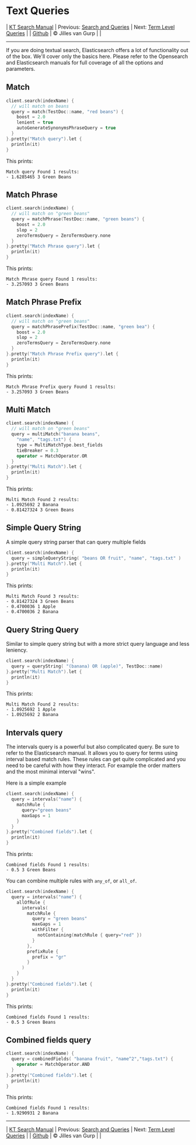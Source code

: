 # Text Queries 

| [KT Search Manual](README.md) | Previous: [Search and Queries](Search.md) | Next: [Term Level Queries](TermLevelQueries.md) |
| [Github](https://github.com/jillesvangurp/kt-search) | &copy; Jilles van Gurp |  |

---                

If you are doing textual search, Elasticsearch offers a lot of functionality out of the box. We'll cover only
the basics here. Please refer to the Opensearch and Elasticsearch manuals for full coverage of all the options 
and parameters.

## Match

```kotlin
client.search(indexName) {
  // will match on beans
  query = match(TestDoc::name, "red beans") {
    boost = 2.0
    lenient = true
    autoGenerateSynonymsPhraseQuery = true
  }
}.pretty("Match query").let {
  println(it)
}
```

This prints:
 
 ```
 Match query Found 1 results:
- 1.6285465 3 Green Beans

 ```

## Match Phrase

```kotlin
client.search(indexName) {
  // will match on "green beans"
  query = matchPhrase(TestDoc::name, "green beans") {
    boost = 2.0
    slop = 2
    zeroTermsQuery = ZeroTermsQuery.none
  }
}.pretty("Match Phrase query").let {
  println(it)
}
```

This prints:
 
 ```
 Match Phrase query Found 1 results:
- 3.257093 3 Green Beans

 ```

## Match Phrase Prefix

```kotlin
client.search(indexName) {
  // will match on "green beans"
  query = matchPhrasePrefix(TestDoc::name, "green bea") {
    boost = 2.0
    slop = 2
    zeroTermsQuery = ZeroTermsQuery.none
  }
}.pretty("Match Phrase Prefix query").let {
  println(it)
}
```

This prints:
 
 ```
 Match Phrase Prefix query Found 1 results:
- 3.257093 3 Green Beans

 ```

## Multi Match

```kotlin
client.search(indexName) {
  // will match on "green beans"
  query = multiMatch("banana beans",
    "name", "tags.txt") {
    type = MultiMatchType.best_fields
    tieBreaker = 0.3
    operator = MatchOperator.OR
  }
}.pretty("Multi Match").let {
  println(it)
}
```

This prints:
 
 ```
 Multi Match Found 2 results:
- 1.0925692 2 Banana
- 0.81427324 3 Green Beans

 ```

## Simple Query String

A simple query string parser that can query multiple fields

```kotlin
client.search(indexName) {
  query = simpleQueryString( "beans OR fruit", "name", "tags.txt" )
}.pretty("Multi Match").let {
  println(it)
}
```

This prints:
 
 ```
 Multi Match Found 3 results:
- 0.81427324 3 Green Beans
- 0.4700036 1 Apple
- 0.4700036 2 Banana

 ```

## Query String Query

Similar to simple query string but with a more strict query language and less leniency.

```kotlin
client.search(indexName) {
  query = queryString( "(banana) OR (apple)", TestDoc::name)
}.pretty("Multi Match").let {
  println(it)
}
```

This prints:
 
 ```
 Multi Match Found 2 results:
- 1.0925692 1 Apple
- 1.0925692 2 Banana

 ```

## Intervals query

The intervals query is a powerful but also complicated query. Be sure to refer to the Elasticsearch
manual. It allows you to query for terms using interval based match rules. These rules can get
quite complicated and you need to be careful with how they interact. For example the order matters
and the most minimal interval "wins". 

Here is a simple example

```kotlin
client.search(indexName) {
  query = intervals("name") {
    matchRule {
      query="green beans"
      maxGaps = 1
    }
  }
}.pretty("Combined fields").let {
  println(it)
}
```

This prints:
 
 ```
 Combined fields Found 1 results:
- 0.5 3 Green Beans

 ```

You can combine multiple rules with `any_of`, or `all_of`.

```kotlin
client.search(indexName) {
  query = intervals("name") {
    allOfRule {
      intervals(
        matchRule {
          query = "green beans"
          maxGaps = 1
          withFilter {
            notContaining(matchRule { query="red" })
          }
        },
        prefixRule {
          prefix = "gr"
        }
      )
    }
  }
}.pretty("Combined fields").let {
  println(it)
}
```

This prints:
 
 ```
 Combined fields Found 1 results:
- 0.5 3 Green Beans

 ```

## Combined fields query

```kotlin
client.search(indexName) {
  query = combinedFields( "banana fruit", "name^2","tags.txt") {
    operator = MatchOperator.AND
  }
}.pretty("Combined fields").let {
  println(it)
}
```

This prints:
 
 ```
 Combined fields Found 1 results:
- 1.9290931 2 Banana

 ```



---

| [KT Search Manual](README.md) | Previous: [Search and Queries](Search.md) | Next: [Term Level Queries](TermLevelQueries.md) |
| [Github](https://github.com/jillesvangurp/kt-search) | &copy; Jilles van Gurp |  |